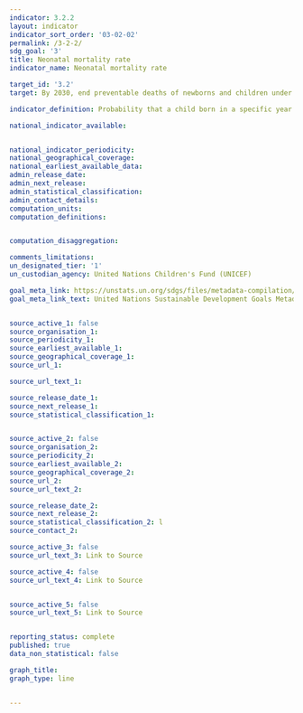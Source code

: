 ```yaml
---
indicator: 3.2.2
layout: indicator
indicator_sort_order: '03-02-02'
permalink: /3-2-2/
sdg_goal: '3'
title: Neonatal mortality rate
indicator_name: Neonatal mortality rate

target_id: '3.2'
target: By 2030, end preventable deaths of newborns and children under 5 years of age, with all countries aiming to reduce neonatal mortality to at least as low as 12 per 1,000 live births and under-5 mortality to at least as low as 25 per 1,000 live births

indicator_definition: Probability that a child born in a specific year or period will die during the first 28 completed days of life if subject to age-specific mortality rates of that period, expressed per 1000 live births. Neonatal deaths (deaths among live births during the first 28 completed days of life) may be subdivided into early neonatal deaths, occurring during the first 7 days of life, and late neonatal deaths, occurring after the 7th day but before the 28th completed day of life.

national_indicator_available:


national_indicator_periodicity:
national_geographical_coverage:
national_earliest_available_data:
admin_release_date:
admin_next_release:
admin_statistical_classification:
admin_contact_details:
computation_units:
computation_definitions:


computation_disaggregation:

comments_limitations:
un_designated_tier: '1'
un_custodian_agency: United Nations Children's Fund (UNICEF)

goal_meta_link: https://unstats.un.org/sdgs/files/metadata-compilation/Metadata-Goal-3.pdf
goal_meta_link_text: United Nations Sustainable Development Goals Metadata (pdf 894kB)


source_active_1: false
source_organisation_1:
source_periodicity_1:
source_earliest_available_1:
source_geographical_coverage_1:
source_url_1:

source_url_text_1:

source_release_date_1:
source_next_release_1:
source_statistical_classification_1:


source_active_2: false
source_organisation_2:
source_periodicity_2:
source_earliest_available_2:
source_geographical_coverage_2:
source_url_2:
source_url_text_2:

source_release_date_2:
source_next_release_2:
source_statistical_classification_2: l
source_contact_2:

source_active_3: false
source_url_text_3: Link to Source

source_active_4: false
source_url_text_4: Link to Source


source_active_5: false
source_url_text_5: Link to Source


reporting_status: complete
published: true
data_non_statistical: false

graph_title:
graph_type: line


---
```

